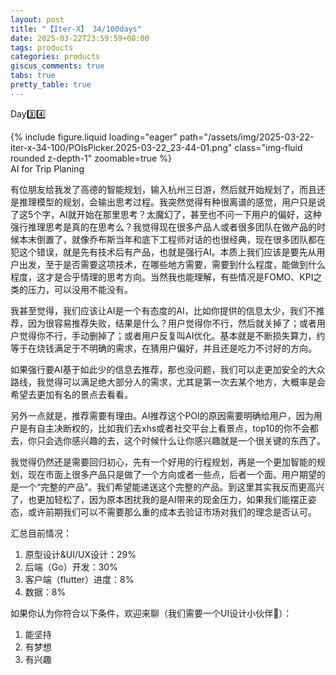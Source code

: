 ```yaml
---
layout: post
title: "【Iter-X】 34/100days"
date: 2025-03-22T23:59:59+08:00
tags: products
categories: products
giscus_comments: true
tabs: true
pretty_table: true
---
```


Day3️⃣4️⃣

<div class="row mt-3">
    <div class="col-sm mt-0 mb-0">
        {% include figure.liquid loading="eager" path="/assets/img/2025-03-22-iter-x-34-100/POIsPicker.2025-03-22_23-44-01.png" class="img-fluid rounded z-depth-1" zoomable=true %}
    </div>
</div>
<div class="caption mt-0">
    AI for Trip Planing
</div>

有位朋友给我发了高德的智能规划，输入杭州三日游，然后就开始规划了，而且还是推理模型的规划，会输出思考过程。我突然觉得有种很离谱的感觉，用户只是说了这5个字，AI就开始在那里思考？太魔幻了，甚至也不问一下用户的偏好，这种强行推理思考是真的在思考么？我觉得现在很多产品人或者很多团队在做产品的时候本末倒置了，就像乔布斯当年和底下工程师对话的也很经典，现在很多团队都在犯这个错误，就是先有技术后有产品，也就是强行AI。本质上我们应该是要先从用户出发，至于是否需要这项技术，在哪些地方需要，需要到什么程度，能做到什么程度，这才是合乎情理的思考方向。当然我也能理解，有些情况是FOMO、KPI之类的压力，可以没用不能没有。

我甚至觉得，我们应该让AI是一个有态度的AI，比如你提供的信息太少，我们不推荐，因为很容易推荐失败，结果是什么？用户觉得你不行，然后就关掉了；或者用户觉得你不行，手动删掉了；或者用户反复叫AI优化。基本就是不断损失算力，约等于在烧钱满足于不明确的需求，在猜用户偏好，并且还是吃力不讨好的方向。

如果强行要AI基于如此少的信息去推荐，那也没问题，我们可以走更加安全的大众路线，我觉得可以满足绝大部分人的需求，尤其是第一次去某个地方，大概率是会希望去更加有名的景点去看看。

另外一点就是，推荐需要有理由。AI推荐这个POI的原因需要明确给用户，因为用户是有自主决断权的，比如我们去xhs或者社交平台上看景点，top10的你不会都去，你只会选你感兴趣的去，这个时候什么让你感兴趣就是一个很关键的东西了。

我觉得仍然还是需要回归初心，先有一个好用的行程规划，再是一个更加智能的规划，现在市面上很多产品只是做了一个方向或者一些点，后者一个面。用户期望的是一个“完整的产品”。我们希望能递送这个完整的产品。到这里其实我反而更高兴了，也更加轻松了，因为原本困扰我的是AI带来的现金压力，如果我们能摆正姿态，或许前期我们可以不需要那么重的成本去验证市场对我们的理念是否认可。

汇总目前情况：

1. 原型设计&UI/UX设计：29%
2. 后端（Go）开发：30%
3. 客户端（flutter）进度：8%
4. 数据：8%

如果你认为你符合以下条件，欢迎来聊（我们需要一个UI设计小伙伴👾）：

1. 能坚持
2. 有梦想
3. 有兴趣
